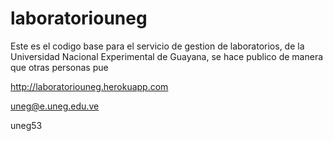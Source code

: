 # laboratoriouneg

Este es el codigo base para el servicio de gestion de laboratorios, de la Universidad Nacional Experimental de Guayana,
se hace publico de manera que otras personas pue



http://laboratoriouneg.herokuapp.com


uneg@e.uneg.edu.ve

uneg53
